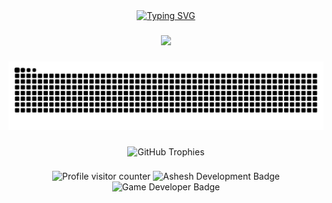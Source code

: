 <div align="center">
  <a href="https://git.io/typing-svg">
    <img src="https://readme-typing-svg.demolab.com?font=Fira+Code&weight=700&size=30&pause=1000&color=F7F7F7&center=true&vCenter=true&width=435&lines=ASHESH+DEVELOPMENT&v=2" alt="Typing SVG" />
  </a>
</div>

###

<div align="center">
  <a href="https://skillicons.dev">
    <img src="https://skillicons.dev/icons?i=python,django,unity,dotnet,symfony&theme=dark" />
  </a>
</div>

###

<div align="center">
  <img src="https://raw.githubusercontent.com/AsheshPlays/AsheshPlays/output/github-snake-dark.svg?v=1" alt="Snake animation" />
</div>

###

<div align="center">
  <img
    src="https://github-profile-trophy.vercel.app/?username=AsheshPlays&theme=radical&column=7&no-frame=true&no-bg=true&title=-PullRequest,-Reviews"
    alt="GitHub Trophies"
  />
</div>

###
<div align="center">
  <img
    src="[https://komarev.com/ghpvc/?username=AsheshPlays&style=flat-square](https://komarev.com/ghpvc/?username=your-github-AsheshPlays&label=PROFILE+VIEWS)"
    alt="Profile visitor counter"
    height="28"
  />
  <img
    src="https://img.shields.io/badge/ASHESH-DEVELOPMENT-red?style=for-the-badge&labelColor=grey"
    alt="Ashesh Development Badge"
    height="28"
  />
  <img
    src="https://img.shields.io/badge/Game_Developer-Expert-gold?style=for-the-badge&logo=unity"
    alt="Game Developer Badge"
    height="28"
  />
</div>
